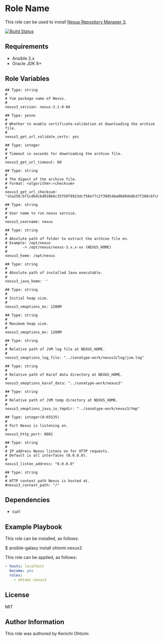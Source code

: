 Role Name
=========

This role can be used to install [Nexus Repository Manager 3](https://www.sonatype.com/download-oss-sonatype).

[![Build Status](https://travis-ci.org/ohtomi/ansible-role-nexus3.svg?branch=master)](https://travis-ci.org/ohtomi/ansible-role-nexus3)

Requirements
------------

- Ansible 2.x
- Oracle JDK 8+

Role Variables
--------------

```
## Type: string
#
# Yum package name of Nexus.
#
nexus3_version: nexus-3.1.0-04

## Type: yesno
#
# Whether to enable certificate-validation at downloading the archive file.
#
nexus3_get_url_validate_certs: yes

## Type: integer
#
# Timeout in seconds for downloading the archive file.
#
nexus3_get_url_timeout: 60

## Type: string
#
# The digest of the archive file.
# Format: <algorithm>:<checksum>
#
nexus3_get_url_checksum: "sha256:bf1cd6dcbd010b6c35f50f8923dcf58e77c2f39854ba00d0de8b37f260c6fc0a"

## Type: string
#
# User name to run nexus service.
#
nexus3_username: nexus

## Type: string
#
# Absolute path of folder to extract the archive file on.
# Example: /opt/nexus
#       -> /opt/nexus/nexus-3.x.x-xx (NEXUS_HOME)
#
nexus3_home: /opt/nexus

## Type: string
#
# Absolute path of installed Java executable.
#
nexus3_java_home: ''

## Type: string
#
# Initial heap size.
#
nexus3_vmoptions_ms: 1200M

## Type: string
#
# Maximum heap size.
#
nexus3_vmoptions_mx: 1200M

## Type: string
#
# Relative path of JVM log file at NEXUS_HOME.
#
nexus3_vmoptions_log_file: "../sonatype-work/nexus3/log/jvm.log"

## Type: string
#
# Relative path of Karaf data directory at NEXUS_HOME.
#
nexus3_vmoptions_karaf_data: "../sonatype-work/nexus3"

## Type: string
#
# Relative path of JVM temp directory at NEXUS_HOME.
#
nexus3_vmoptions_java_io_tmpdir: "../sonatype-work/nexus3/tmp"

## Type: integer(0:65535)
#
# Port Nexus is listening on.
#
nexus3_http_port: 8081

## Type: string
#
# IP address Nexus listens on for HTTP requests.
# Default is all interfaces (0.0.0.0).
#
nexus3_listen_address: "0.0.0.0"

## Type: string
#
# HTTP context path Nexus is hosted at.
#nexus3_context_path: "/"
```

Dependencies
------------

- curl

Example Playbook
----------------

This role can be installed, as follows:

$ ansible-galaxy install ohtomi.nexus3

This role can be applied, as follows:

```yaml
- hosts: localhost
  become: yes
  roles:
    - ohtomi.nexus3
```

License
-------

MIT

Author Information
------------------

This role was authored by Kenichi Ohtomi.
